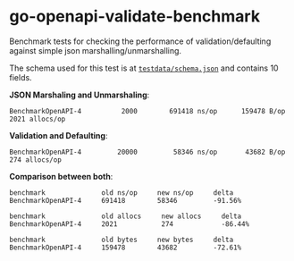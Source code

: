 # go-openapi-validate-benchmark

Benchmark tests for checking the performance of validation/defaulting against simple json marshalling/unmarshalling.

The schema used for this test is at [`testdata/schema.json`](testdata/schema.json) and contains 10 fields.

**JSON Marshaling and Unmarshaling**:

```
BenchmarkOpenAPI-4   	    2000	    691418 ns/op	  159478 B/op	    2021 allocs/op
```

**Validation and Defaulting**:

```
BenchmarkOpenAPI-4   	   20000	     58346 ns/op	   43682 B/op	     274 allocs/op
```


**Comparison between both**:

```
benchmark              old ns/op     new ns/op     delta
BenchmarkOpenAPI-4     691418        58346         -91.56%

benchmark              old allocs     new allocs     delta
BenchmarkOpenAPI-4     2021           274            -86.44%

benchmark              old bytes     new bytes     delta
BenchmarkOpenAPI-4     159478        43682         -72.61%
```
